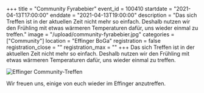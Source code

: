 +++
title = "Community Fyrabebier"
event_id = 100410
startdate = "2021-04-13T17:00:00"
enddate = "2021-04-13T19:00:00"
description = "Das sich Treffen ist in der aktuellen Zeit nicht mehr so einfach. Deshalb nutzen wir den Frühling mit etwas wärmeren Temperaturen dafür, uns wieder einmal zu treffen."
image = "/upload/community-fyrabebier.jpg"
categories = ["Community"]
location = "Effinger BoGa"
registration = false
registration_close = ""
registration_max = ""
+++
Das sich Treffen ist in der aktuellen Zeit nicht mehr so einfach. Deshalb nutzen wir den Frühling mit etwas wärmeren Temperaturen dafür, uns wieder einmal zu treffen.

![Effinger Community-Treffen](/upload/community-fyrabebier.jpg)

Wir freuen uns, einige von euch wieder im Effinger anzutreffen.

